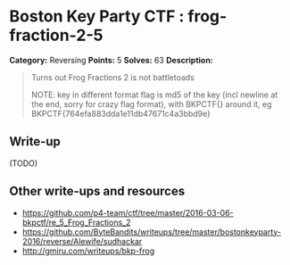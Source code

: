 # Boston Key Party CTF : frog-fraction-2-5

**Category:** Reversing
**Points:** 5
**Solves:** 63
**Description:**

> Turns out Frog Fractions 2 is not battletoads  
> 
> 
> NOTE: key in different format flag is md5 of the key (incl newline at the end, sorry for crazy flag format), with BKPCTF{} around it, eg BKPCTF{764efa883dda1e11db47671c4a3bbd9e}


## Write-up

(TODO)

## Other write-ups and resources

* <https://github.com/p4-team/ctf/tree/master/2016-03-06-bkpctf/re_5_Frog_Fractions_2> 
* <https://github.com/ByteBandits/writeups/tree/master/bostonkeyparty-2016/reverse/Alewife/sudhackar>
* <http://gmiru.com/writeups/bkp-frog>
